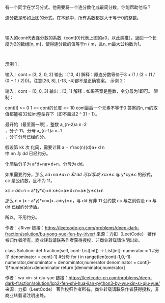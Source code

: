 有一个同学在学习分式。他需要将一个连分数化成最简分数，你能帮助他吗？



连分数是形如上图的分式。在本题中，所有系数都是大于等于0的整数。

 

输入的cont代表连分数的系数（cont[0]代表上图的a0，以此类推）。返回一个长度为2的数组[n, m]，使得连分数的值等于n / m，且n, m最大公约数为1。

 

示例 1：

输入：cont = [3, 2, 0, 2]
输出：[13, 4]
解释：原连分数等价于3 + (1 / (2 + (1 / (0 + 1 / 2))))。注意[26, 8], [-13, -4]都不是正确答案。
示例 2：

输入：cont = [0, 0, 3]
输出：[3, 1]
解释：如果答案是整数，令分母为1即可。
限制：

cont[i] >= 0
1 <= cont的长度 <= 10
cont最后一个元素不等于0
答案的n, m的取值都能被32位int整型存下（即不超过2 ^ 31 - 1）。


最开始（最里面一项），整数 a_{n-2}a 
n−2
​	
 ，分子 11，分母 a_{n-1}a 
n−1
​	
 ，分子分母已经约分。

假设第 kk 次 化简，需要计算 a + \frac{n}{d}a+ 
d
n
​	
  中 nn 与 dd 已经约分。

化简后分子为 a*d+na∗d+n，分母为 dd。

如果需要约分，那么 a*d+na∗d+n 和 dd 可以写成 x*cx∗c 与 y*cy∗c 的形式， cc 是公约数，且不为 11。

x*c = a*d+n = a*(y*c)+n
x∗c=a∗d+n=a∗(y∗c)+n

那么 n = (x - a*y)*cn=(x−a∗y)∗c，与 dd 有非 11 公约数 cc 与之前假设 nn 与 dd 已经约分矛盾。

所以，不用约分。


作者：JRiver
链接：https://leetcode-cn.com/problems/deep-dark-fraction/solution/bu-yong-yue-fen-by-jriver/
来源：力扣（LeetCode）
著作权归作者所有。商业转载请联系作者获得授权，非商业转载请注明出处。

class Solution:
    def fraction(self, cont: List[int]) -> List[int]:
        numerator = 1 #分子
        denominator = cont[-1] #分母
        for i in range(len(cont)-1,0,-1):
            numerator,denominator = denominator,numerator
            denominator = cont[i-1]*numerator+denominator
        return [denominator,numerator]

作者：wu-xin-si-qiu-yue
链接：https://leetcode-cn.com/problems/deep-dark-fraction/solution/lcp2-fen-shi-hua-jian-python3-by-wu-xin-si-qiu-yue/
来源：力扣（LeetCode）
著作权归作者所有。商业转载请联系作者获得授权，非商业转载请注明出处。